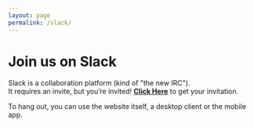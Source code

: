 ```yaml
---
layout: page
permalink: /slack/
---
```

# Join us on Slack

Slack is a collaboration platform (kind of "the new IRC").  
It requires an invite, but you’re invited! **[Click Here](https://join.slack.com/t/atlassianps/shared_invite/MjM3ODE0ODA4MDUzLTE1MDQ3OTc5OTQtZjk5ZDNlOWU4MA)** to get your invitation.

To hang out, you can use the website itself, a desktop client or the mobile app.
